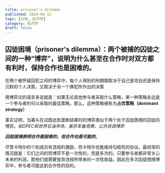 ```yaml
---
title: prisoner's dilemma
published: 2024-04-12
tags: [日常, 经济学]
category: 经济学
draft: false
---
```


## 囚徒困境（prisoner's dilemma）：两个被捕的囚徒之间的一种“博弈”，说明为什么甚至在合作时对双方都有利时，保持合作也是困难的。

在两个被怀疑囚犯之间的博弈中，每个人得到的刑期既取决于自己是坦白还是保持沉默的个人决策，又取决于另一个罪犯所作出的决策

用博弈论的语言来说就是：如果无论其他参与者采取什么策略，某一种策略永远是一个参与者的可以采取的最佳策略，那么，这种策略被称为**占优策略（dominant strategy）**

事实证明，当寡头在试图达到垄断结果时的博弈类似于两个处于囚徒困境的囚徒的博弈。*如OPEC和世界石油市场，美苏军备竞赛，公共资源博弈*

***囚徒困境表明合作是困难的，但合作也是可能的***。

尽管卡特尔的个别成员有违规的激励，但卡特尔也能维持勾结性的协议。最经常的情况就是：它们之间的而博弈不是一次性的，而是多次的。只要参与者都非常关心未来的利润，那他们就需要放弃违规所带来的一次性收益。因此在多次囚徒困境博弈中，参与者可能达到合作性的目的。




